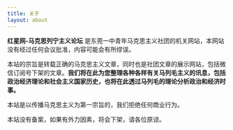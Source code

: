 ```yaml
---
title: 关于
layout: about
---
```

**红星网-马克思列宁主义论坛** 是东莞一中青年马克思主义社团的机关网站，本网站没有经过任何会议批准，内容可能会有所缪误。

本站的宗旨是转载正确的马克思主义文章，同时也是社团文章的展示网站，包括微信订阅号下架的文章。**我们将在此为您整理各种各样有关马列毛主义的讯息，包括政治经济理论和社会主义国家历史，也将在此透过马列毛的理论分析政治和经济时事。**

本站是以传播马克思主义为第一宗旨的，我们拒绝任何商业行为。

本站没有备案，如果有外力因素，将会下架，请各位原谅。